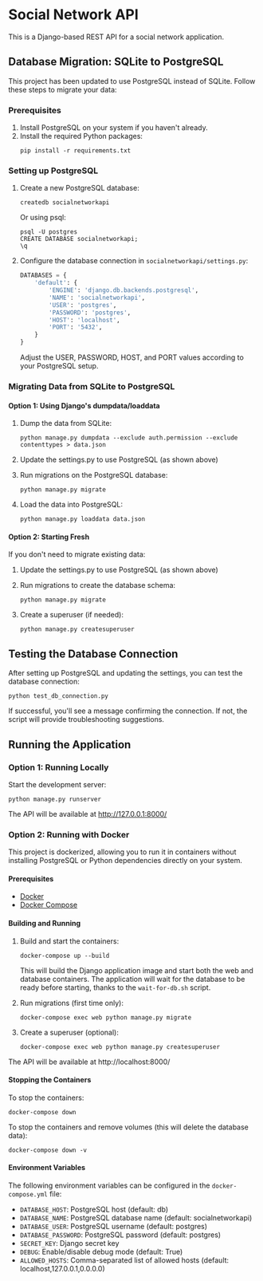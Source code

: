 # Social Network API

This is a Django-based REST API for a social network application.

## Database Migration: SQLite to PostgreSQL

This project has been updated to use PostgreSQL instead of SQLite. Follow these steps to migrate your data:

### Prerequisites

1. Install PostgreSQL on your system if you haven't already.
2. Install the required Python packages:
   ```
   pip install -r requirements.txt
   ```

### Setting up PostgreSQL

1. Create a new PostgreSQL database:
   ```
   createdb socialnetworkapi
   ```

   Or using psql:
   ```
   psql -U postgres
   CREATE DATABASE socialnetworkapi;
   \q
   ```

2. Configure the database connection in `socialnetworkapi/settings.py`:
   ```python
   DATABASES = {
       'default': {
           'ENGINE': 'django.db.backends.postgresql',
           'NAME': 'socialnetworkapi',
           'USER': 'postgres',
           'PASSWORD': 'postgres',
           'HOST': 'localhost',
           'PORT': '5432',
       }
   }
   ```

   Adjust the USER, PASSWORD, HOST, and PORT values according to your PostgreSQL setup.

### Migrating Data from SQLite to PostgreSQL

#### Option 1: Using Django's dumpdata/loaddata

1. Dump the data from SQLite:
   ```
   python manage.py dumpdata --exclude auth.permission --exclude contenttypes > data.json
   ```

2. Update the settings.py to use PostgreSQL (as shown above)

3. Run migrations on the PostgreSQL database:
   ```
   python manage.py migrate
   ```

4. Load the data into PostgreSQL:
   ```
   python manage.py loaddata data.json
   ```

#### Option 2: Starting Fresh

If you don't need to migrate existing data:

1. Update the settings.py to use PostgreSQL (as shown above)

2. Run migrations to create the database schema:
   ```
   python manage.py migrate
   ```

3. Create a superuser (if needed):
   ```
   python manage.py createsuperuser
   ```

## Testing the Database Connection

After setting up PostgreSQL and updating the settings, you can test the database connection:

```
python test_db_connection.py
```

If successful, you'll see a message confirming the connection. If not, the script will provide troubleshooting suggestions.

## Running the Application

### Option 1: Running Locally

Start the development server:
```
python manage.py runserver
```

The API will be available at http://127.0.0.1:8000/

### Option 2: Running with Docker

This project is dockerized, allowing you to run it in containers without installing PostgreSQL or Python dependencies directly on your system.

#### Prerequisites

- [Docker](https://docs.docker.com/get-docker/)
- [Docker Compose](https://docs.docker.com/compose/install/)

#### Building and Running

1. Build and start the containers:
   ```
   docker-compose up --build
   ```

   This will build the Django application image and start both the web and database containers. The application will wait for the database to be ready before starting, thanks to the `wait-for-db.sh` script.

2. Run migrations (first time only):
   ```
   docker-compose exec web python manage.py migrate
   ```

3. Create a superuser (optional):
   ```
   docker-compose exec web python manage.py createsuperuser
   ```

The API will be available at http://localhost:8000/

#### Stopping the Containers

To stop the containers:
```
docker-compose down
```

To stop the containers and remove volumes (this will delete the database data):
```
docker-compose down -v
```

#### Environment Variables

The following environment variables can be configured in the `docker-compose.yml` file:

- `DATABASE_HOST`: PostgreSQL host (default: db)
- `DATABASE_NAME`: PostgreSQL database name (default: socialnetworkapi)
- `DATABASE_USER`: PostgreSQL username (default: postgres)
- `DATABASE_PASSWORD`: PostgreSQL password (default: postgres)
- `SECRET_KEY`: Django secret key
- `DEBUG`: Enable/disable debug mode (default: True)
- `ALLOWED_HOSTS`: Comma-separated list of allowed hosts (default: localhost,127.0.0.1,0.0.0.0)
